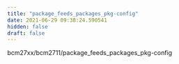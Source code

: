 ```yaml
---
title: "package_feeds_packages_pkg-config"
date: 2021-06-29 09:38:24.590541
hidden: false
draft: false
---
```


bcm27xx/bcm2711/package_feeds_packages_pkg-config

